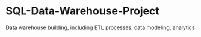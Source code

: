 # SQL-Data-Warehouse-Project
Data warehouse building, including ETL processes, data modeling, analytics
